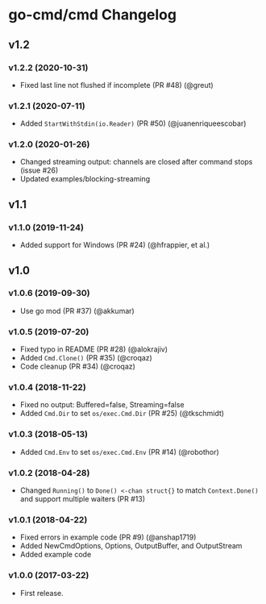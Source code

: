 # go-cmd/cmd Changelog

## v1.2

### v1.2.2 (2020-10-31)

* Fixed last line not flushed if incomplete (PR #48) (@greut)

### v1.2.1 (2020-07-11)

* Added `StartWithStdin(io.Reader)` (PR #50) (@juanenriqueescobar)

### v1.2.0 (2020-01-26)

* Changed streaming output: channels are closed after command stops (issue #26)
* Updated examples/blocking-streaming

## v1.1

### v1.1.0 (2019-11-24)

* Added support for Windows (PR #24) (@hfrappier, et al.)

## v1.0

### v1.0.6 (2019-09-30)

* Use go mod (PR #37) (@akkumar)

### v1.0.5 (2019-07-20)

* Fixed typo in README (PR #28) (@alokrajiv)
* Added `Cmd.Clone()` (PR #35) (@croqaz)
* Code cleanup (PR #34) (@croqaz)

### v1.0.4 (2018-11-22)

* Fixed no output: Buffered=false, Streaming=false
* Added `Cmd.Dir` to set `os/exec.Cmd.Dir` (PR #25) (@tkschmidt)

### v1.0.3 (2018-05-13)

* Added `Cmd.Env` to set `os/exec.Cmd.Env` (PR #14) (@robothor)

### v1.0.2 (2018-04-28)

* Changed `Running()` to `Done() <-chan struct{}` to match `Context.Done()` and support multiple waiters (PR #13)

### v1.0.1 (2018-04-22)

* Fixed errors in example code (PR #9) (@anshap1719)
* Added NewCmdOptions, Options, OutputBuffer, and OutputStream
* Added example code

### v1.0.0 (2017-03-22)

* First release.
